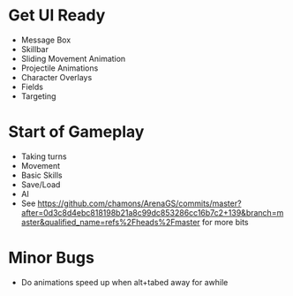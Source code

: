 # Get UI Ready
- Message Box
- Skillbar
- Sliding Movement Animation
- Projectile Animations
- Character Overlays
- Fields
- Targeting

# Start of Gameplay 
- Taking turns
- Movement
- Basic Skills
- Save/Load
- AI
- See https://github.com/chamons/ArenaGS/commits/master?after=0d3c8d4ebc818198b21a8c99dc853286cc16b7c2+139&branch=master&qualified_name=refs%2Fheads%2Fmaster for more bits 



# Minor Bugs
- Do animations speed up when alt+tabed away for awhile